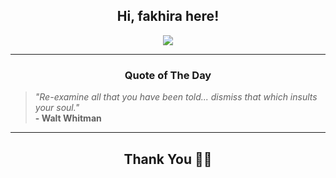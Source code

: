 <h2 align="center"> Hi, fakhira here!</h2>

<p align="center">
<a href="https://github.com/fakhiralkda" alt="github streak"><img src="https://dvst-streak.herokuapp.com/?user=fakhiralkda&theme=tokyonight&fire=DD472C"></a>
</p>

<hr>
<h3 align="center">Quote of The Day</h3>
<p align="center">
<blockquote>
<i>"Re-examine all that you have been told... dismiss that which insults your soul."</i>
<br>
<b>- Walt Whitman</b>
</blockquote>
</p>


<hr>
<h2 align="center">Thank You 🙏🏼</h2>
